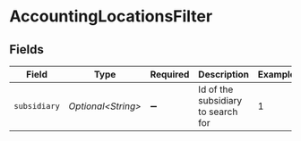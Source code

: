 # AccountingLocationsFilter


## Fields

| Field                              | Type                               | Required                           | Description                        | Example                            |
| ---------------------------------- | ---------------------------------- | ---------------------------------- | ---------------------------------- | ---------------------------------- |
| `subsidiary`                       | *Optional\<String>*                | :heavy_minus_sign:                 | Id of the subsidiary to search for | 1                                  |